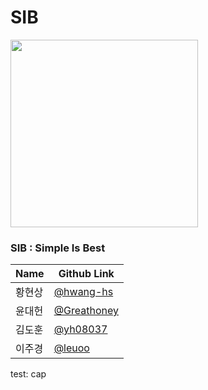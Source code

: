 # SIB

<image src="images/sib_logo.png" width="300">

### SIB : Simple Is Best

| Name  | Github Link |
|-------|--------|
| 황현상 | [@hwang-hs](https://github.com/hwang-hs) |
| 윤대헌 | [@Greathoney](https://github.com/Greathoney) |
| 김도훈 | [@yh08037](https://github.com/yh08037) |
| 이주경 | [@leuoo](https://github.com/leuoo) |


test: cap
